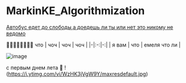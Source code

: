 # MarkinKE_Algorithmization
[Автобус едет до слободы,а  доедешь ли ты или нет это никому не ведомо](https://docs.google.com/document/d/1kGVV50_xqjU4yuVv9PJgcf4veSFau6pS27OZlMMw0r0/edit?usp=sharing)

🎁🎁🎁🎁🎁🎁🎁🎁
что
| чоч | чоч | чоч |
|-|:-:|-:|
| я вам | что | емеля что ли |

![image](https://github.com/user-attachments/assets/a18245d5-c172-4fc5-815d-4922b73fcdfb)

с первым днем лета 🦭
!(https://i.ytimg.com/vi/WzHK3jVgW9Y/maxresdefault.jpg)
